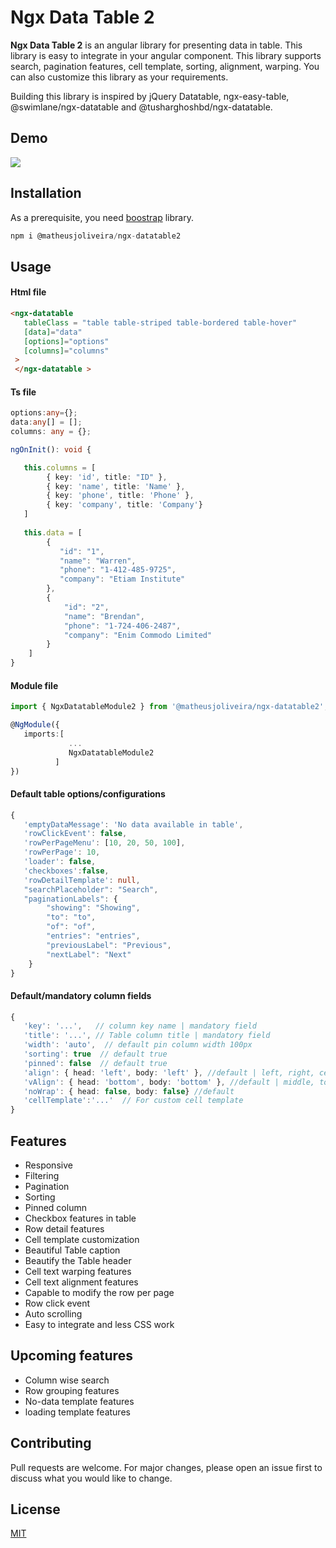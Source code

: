# Ngx Data Table 2

**Ngx Data Table 2** is an angular library for presenting data in table. This library is easy to integrate in your angular component. This library supports search, pagination features, cell template, sorting, alignment, warping. You can also customize this library as your requirements.

Building this library is inspired by jQuery Datatable, ngx-easy-table, @swimlane/ngx-datatable and @tusharghoshbd/ngx-datatable.


## Demo
![](https://media2.giphy.com/media/U6eXMuh4OSAiuSsmiF/200.gif)


## Installation

As a prerequisite, you need [boostrap](https://getbootstrap.com/) library.

```ts
npm i @matheusjoliveira/ngx-datatable2
```



## Usage

#### Html file
```html
<ngx-datatable 
   tableClass = "table table-striped table-bordered table-hover"
   [data]="data"
   [options]="options" 
   [columns]="columns"
 >
 </ngx-datatable >
```

#### Ts file
```ts
options:any={};
data:any[] = [];
columns: any = {};

ngOnInit(): void {

   this.columns = [
        { key: 'id', title: "ID" },
        { key: 'name', title: 'Name' },
        { key: 'phone', title: 'Phone' },
        { key: 'company', title: 'Company'}
   ]
  
   this.data = [
        {
           "id": "1",
           "name": "Warren",
           "phone": "1-412-485-9725",
           "company": "Etiam Institute"
        },
        {
            "id": "2",
            "name": "Brendan",
            "phone": "1-724-406-2487",
            "company": "Enim Commodo Limited"
        }
    ]
}
```

#### Module file
```ts
import { NgxDatatableModule2 } from '@matheusjoliveira/ngx-datatable2';

@NgModule({
   imports:[ 
             ... 
             NgxDatatableModule2
          ]
})
```


#### Default table options/configurations
```ts
{
   'emptyDataMessage': 'No data available in table',
   'rowClickEvent': false,
   'rowPerPageMenu': [10, 20, 50, 100],
   'rowPerPage': 10,
   'loader': false,
   'checkboxes':false,
   'rowDetailTemplate': null,
   "searchPlaceholder": "Search",
   "paginationLabels": {
        "showing": "Showing",
        "to": "to",
        "of": "of",
        "entries": "entries",
        "previousLabel": "Previous",
        "nextLabel": "Next"
    }
}
```
#### Default/mandatory column fields
```ts
{
   'key': '...',   // column key name | mandatory field 
   'title': '...', // Table column title | mandatory field
   'width': 'auto',  // default pin column width 100px 
   'sorting': true  // default true
   'pinned': false  // default true
   'align': { head: 'left', body: 'left' }, //default | left, right, center  
   'vAlign': { head: 'bottom', body: 'bottom' }, //default | middle, top, bottom
   'noWrap': { head: false, body: false} //default
   'cellTemplate':'...'  // For custom cell template
}
```

## Features
* Responsive
* Filtering
* Pagination
* Sorting
* Pinned column
* Checkbox features in table
* Row detail features
* Cell template customization
* Beautiful Table caption
* Beautify the Table header
* Cell text warping features
* Cell text alignment features
* Capable to modify the row per page
* Row click event
* Auto scrolling
* Easy to integrate and less CSS work


## Upcoming features
* Column wise search
* Row grouping features
* No-data template features
* loading template features


## Contributing
Pull requests are welcome. For major changes, please open an issue first to discuss what you would like to change.


## License
[MIT](https://choosealicense.com/licenses/mit/)
